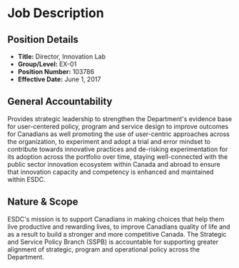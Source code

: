 # Job Description

## Position Details

*   **Title:** Director, Innovation Lab
*   **Group/Level:** EX-01
*   **Position Number:** 103786
*   **Effective Date:** June 1, 2017

## General Accountability

Provides strategic leadership to strengthen the Department's evidence base for user-centered policy, program and service design to improve outcomes for Canadians as well promoting the use of user-centric approaches across the organization, to experiment and adopt a trial and error mindset to contribute towards innovative practices and de-risking experimentation for its adoption across the portfolio over time, staying well-connected with the public sector innovation ecosystem within Canada and abroad to ensure that innovation capacity and competency is enhanced and maintained within ESDC.

## Nature & Scope

ESDC's mission is to support Canadians in making choices that help them live productive and rewarding lives, to improve Canadians quality of life and as a result to build a stronger and more competitive Canada. The Strategic and Service Policy Branch (SSPB) is accountable for supporting greater alignment of strategic, program and operational policy across the Department.
